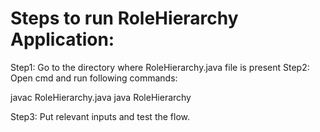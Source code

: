 # Steps to run RoleHierarchy Application:

Step1: Go to the directory where RoleHierarchy.java file is present
Step2: Open cmd and run following commands:

javac RoleHierarchy.java
java RoleHierarchy

Step3: Put relevant inputs and test the flow.
